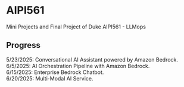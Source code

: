 # AIPI561
Mini Projects and Final Project of Duke AIPI561 - LLMops   

## Progress

5/23/2025: Conversational AI Assistant powered by Amazon Bedrock.  
6/5/2025: AI Orchestration Pipeline with Amazon Bedrock.     
6/15/2025: Enterprise Bedrock Chatbot.     
6/20/2025: Multi-Modal AI Service.
